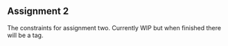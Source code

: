 ## Assignment 2
The constraints for assignment two. Currently WIP but when finished there will be a tag.